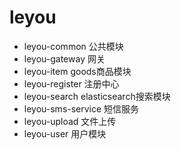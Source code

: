 # leyou
- leyou-common 公共模块
- leyou-gateway 网关
- leyou-item goods商品模块
- leyou-register 注册中心
- leyou-search elasticsearch搜索模块
- leyou-sms-service 短信服务
- leyou-upload 文件上传
- leyou-user 用户模块